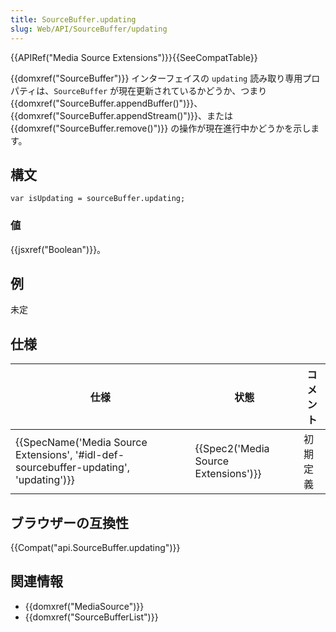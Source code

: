 ```yaml
---
title: SourceBuffer.updating
slug: Web/API/SourceBuffer/updating
---
```

{{APIRef("Media Source Extensions")}}{{SeeCompatTable}}

{{domxref("SourceBuffer")}} インターフェイスの `updating` 読み取り専用プロパティは、`SourceBuffer` が現在更新されているかどうか、つまり {{domxref("SourceBuffer.appendBuffer()")}}、{{domxref("SourceBuffer.appendStream()")}}、または {{domxref("SourceBuffer.remove()")}} の操作が現在進行中かどうかを示します。

## 構文

```
var isUpdating = sourceBuffer.updating;
```

### 値

{{jsxref("Boolean")}}。

## 例

未定

## 仕様

| 仕様                                                                                                             | 状態                                             | コメント |
| ---------------------------------------------------------------------------------------------------------------- | ------------------------------------------------ | -------- |
| {{SpecName('Media Source Extensions', '#idl-def-sourcebuffer-updating', 'updating')}} | {{Spec2('Media Source Extensions')}} | 初期定義 |

## ブラウザーの互換性

{{Compat("api.SourceBuffer.updating")}}

## 関連情報

- {{domxref("MediaSource")}}
- {{domxref("SourceBufferList")}}
